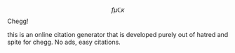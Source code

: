 $$f \mu \mathbb{C} \kappa$$ Chegg!

this is an online citation generator that is developed purely out of hatred and spite for chegg. No ads, easy citations.
